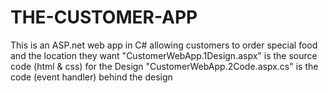 # THE-CUSTOMER-APP
This is an ASP.net web app in C# allowing customers to order special food and the location they want 
"CustomerWebApp.1Design.aspx" is the source code (html & css) for the Design 
"CustomerWebApp.2Code.aspx.cs" is the code (event handler) behind the design 
